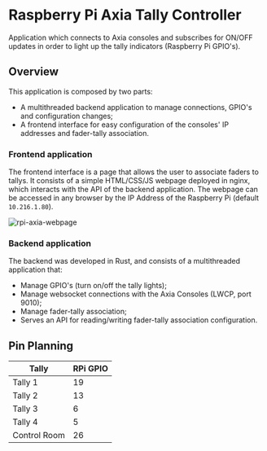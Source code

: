 # Raspberry Pi Axia Tally Controller

Application which connects to Axia consoles and subscribes for ON/OFF updates in order to light up the tally indicators (Raspberry Pi GPIO's).

## Overview

This application is composed by two parts: 
*  A multithreaded backend application to manage connections, GPIO's and configuration changes;
*  A frontend interface for easy configuration of the consoles' IP addresses and fader-tally association.

### Frontend application

The frontend interface is a page that allows the user to associate faders to tallys.
It consists of a simple HTML/CSS/JS webpage deployed in nginx, which interacts with the API of the backend application.
The webpage can be accessed in any browser by the IP Address of the Raspberry Pi (default `10.216.1.80`).


![rpi-axia-webpage](https://github.com/Xornotor/RPi-Axia-Tally-Controller/assets/26725302/d1a02c55-5dcb-43da-a2af-404e32bea9a7)

### Backend application

The backend was developed in Rust, and consists of a multithreaded application that:
* Manage GPIO's (turn on/off the tally lights);
* Manage websocket connections with the Axia Consoles (LWCP, port 9010);
* Manage fader-tally association;
* Serves an API for reading/writing fader-tally association configuration.

## Pin Planning

| **Tally**    | **RPi GPIO** |
|--------------|--------------|
| Tally 1      | 19           |
| Tally 2      | 13           |
| Tally 3      | 6            |
| Tally 4      | 5            |
| Control Room | 26           |

